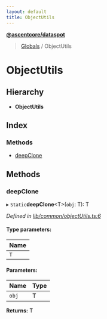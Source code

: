 ```yaml
---
layout: default
title: ObjectUtils
---
```


**[@ascentcore/dataspot](../README.md)**

> [Globals](../globals.md) / ObjectUtils

# ObjectUtils

## Hierarchy

* **ObjectUtils**

## Index

### Methods

* [deepClone](objectutils.md#deepclone)

## Methods

### deepClone

▸ `Static`**deepClone**\<T>(`obj`: T): T

*Defined in [lib/common/objectUtils.ts:6](https://github.com/ascentcore/dataspot/blob/8a56680/lib/common/objectUtils.ts#L6)*

#### Type parameters:

Name |
------ |
`T` |

#### Parameters:

Name | Type |
------ | ------ |
`obj` | T |

**Returns:** T
